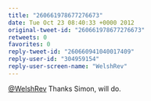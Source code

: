 ```yaml
---
title: "260661978677276673"
date: Tue Oct 23 08:40:33 +0000 2012
original-tweet-id: "260661978677276673"
retweets: 0
favorites: 0
reply-tweet-id: "260660941040017409"
reply-user-id: "304959154"
reply-user-screen-name: "WelshRev"
---
```

<a href="https://twitter.com/WelshRev">@WelshRev</a> Thanks Simon, will do.
